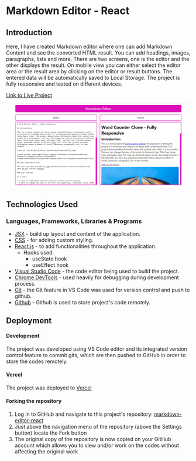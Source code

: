 # Markdown Editor - React

## Introduction

Here, I have created Markdown editor where one can add Markdown Content and see the converted HTML result. You can add headings, images, paragraphs, lists and more. There are two screens, one is the editor and the other displays the result. On mobile view you can either select the editor area or the result area by clicking on the editor or result buttons. The entered data will be automatically saved to Local Storage. The project is fully responsive and tested on different devices.

[Link to Live Project](https://markdown-editorz.vercel.app/)

![Markdown Home page](/public/markdown-editor.png)

## Technologies Used

### Languages, Frameworks, Libraries & Programs

- [JSX](https://reactjs.org/docs/introducing-jsx.html) - build up layout and content of the application.
- [CSS](https://developer.mozilla.org/en-US/docs/Web/CSS) - for adding custom styling.
- [React.js](https://reactjs.org/) - to add functionalities throughout the application.
  - Hooks used:
    - useState hook
    - useEffect hook
- [Visual Studio Code](https://code.visualstudio.com/) - the code editor being used to build the project.
- [Chrome DevTools](https://developer.chrome.com/docs/devtools/) - used heavily for debugging during development process.
- [Git](https://git-scm.com/) - the Git feature in VS Code was used for version control and push to github.
- [Github](https://github.com/) - Github is used to store project's code remotely.

## Deployment

#### Development

The project was developed using VS Code editor and its integrated version control feature to commit gits, which are then pushed to GitHub in order to store the codes remotely.

#### Vercel

The project was deployed to [Vercel](https://vercel.com)

#### Forking the repository

1. Log in to GitHub and navigate to this project's repository: [markdown-editor-react](https://github.com/muneebali500/markdown-editor-react)
2. Just above the navigation menu of the repository (above the Settings button) locate the Fork button
3. The original copy of the repository is now copied on your GitHub account which allows you to view and/or work on the codes without affecting the original work
